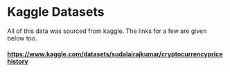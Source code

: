 # Kaggle Datasets

All of this data was sourced from kaggle. The links for a few are given below too.
#### https://www.kaggle.com/datasets/sudalairajkumar/cryptocurrencypricehistory
